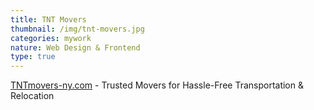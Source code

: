 ```yaml
---
title: TNT Movers
thumbnail: /img/tnt-movers.jpg
categories: mywork
nature: Web Design & Frontend
type: true
---
```


 [TNTmovers-ny.com](https://www.tntmovers-ny.com/) - Trusted Movers for
  Hassle-Free Transportation & Relocation
